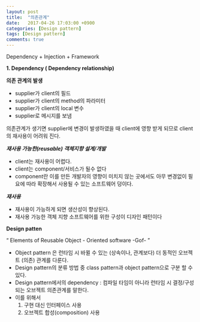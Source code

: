 ```yaml
---
layout: post
title:  "의존관계"
date:   2017-04-26 17:03:00 +0900
categories: [Design pattern]
tags: [Design pattern]
comments: true
---
```

Dependency + Injection + Framework

**1. Dependency ( Dependency relationship)**

**의존 관계의 발생**
- supplier가 client의 필드
- supplier가 client의 method의 파라미터
- supplier가 client의 local 변수
- supplier로 메시지를 보냄

 의존관계가 생기면 supplier에 변경이 발생하였을 때 client에 영향 받게 되므로 client의 재사용이 어려워 진다.

***재사용 가능한(reusable) 객체지향 설계/개발***
- client는 재사용이 어렵다.
- client는 component/서비스가 될수 없다
- component란 이를 만든 개발자의 영향이 미치지 않는 곳에서도 아무 변경없이 필요에 따라 확장해서 사용될 수 있는 소프트웨어 덩이다.

***재사용***
- 재사용이 가능하게 되면 생산성이 향상된다.
- 재사용 가능한 객체 지향 소프트웨어를 위한 구성이 디자인 패턴이다

**Design patten**

“ Elements of Reusable Object - Oriented software -Gof- ”

- Object pattern 은 런타임 시 바뀔 수 있는 (상속이나, 관계보다) 더 동적인 오브젝트  (의존) 관계를 다룬다.
- Design pattern의 분류 방법 중 class pattern과 object pattern으로 구분 할 수 있다.
- Design pattern에서의  dependency : 컴파일 타임이 아니라 런타임 시 결정/구성되는 오브젝트 의존관계를 말한다.
- 이를 위해서
	1. 구현 대신 인터페이스 사용
	2. 오브젝트 합성(composition) 사용
